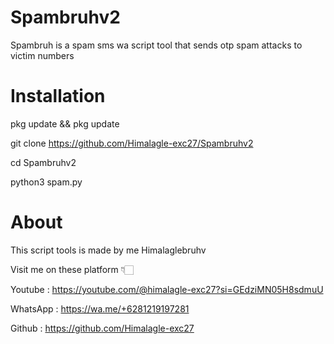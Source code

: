 # Spambruhv2
Spambruh is a spam sms wa script tool that sends otp spam attacks to victim numbers

# Installation

pkg update && pkg update

git clone https://github.com/Himalagle-exc27/Spambruhv2

cd Spambruhv2

python3 spam.py

# About 
This script tools is made by me Himalaglebruhv

Visit me on these platform 👇🏻

Youtube : https://youtube.com/@himalagle-exc27?si=GEdziMN05H8sdmuU

WhatsApp : https://wa.me/+6281219197281

Github : https://github.com/Himalagle-exc27
